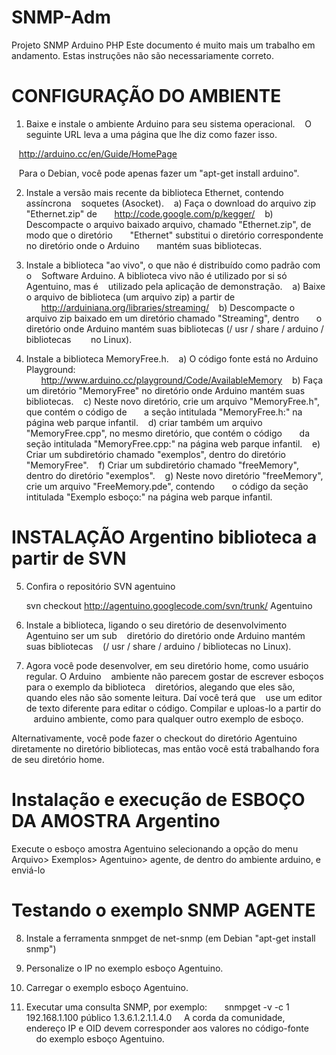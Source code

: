 # SNMP-Adm
Projeto SNMP Arduino PHP
Este documento é muito mais um trabalho em andamento. Estas instruções não são necessariamente correto.

CONFIGURAÇÃO DO AMBIENTE
==========================

1) Baixe e instale o ambiente Arduino para seu sistema operacional.
   O seguinte URL leva a uma página que lhe diz como fazer isso.

   http://arduino.cc/en/Guide/HomePage

   Para o Debian, você pode apenas fazer um "apt-get install arduino".

2) Instale a versão mais recente da biblioteca Ethernet, contendo assíncrona
   soquetes (Asocket).
   a) Faça o download do arquivo zip "Ethernet.zip" de
      http://code.google.com/p/kegger/
   b) Descompacte o arquivo baixado arquivo, chamado "Ethernet.zip", de modo que o diretório
      "Ethernet" substitui o diretório correspondente no diretório onde o Arduino
      mantém suas bibliotecas.

3) Instale a biblioteca "ao vivo", o que não é distribuído como padrão com o
   Software Arduino. A biblioteca vivo não é utilizado por si só Agentuino, mas é
   utilizado pela aplicação de demonstração.
   a) Baixe o arquivo de biblioteca (um arquivo zip) a partir de
      http://arduiniana.org/libraries/streaming/
   b) Descompacte o arquivo zip baixado em um diretório chamado "Streaming", dentro
      o diretório onde Arduino mantém suas bibliotecas (/ usr / share / arduino / bibliotecas
       no Linux).

4) Instale a biblioteca MemoryFree.h.
   a) O código fonte está no Arduino Playground:
      http://www.arduino.cc/playground/Code/AvailableMemory
   b) Faça um diretório "MemoryFree" no diretório onde Arduino mantém suas bibliotecas.
   c) Neste novo diretório, crie um arquivo "MemoryFree.h", que contém o código de
      a seção intitulada "MemoryFree.h:" na página web parque infantil.
   d) criar também um arquivo "MemoryFree.cpp", no mesmo diretório, que contém o código
      da seção intitulada "MemoryFree.cpp:" na página web parque infantil.
   e) Criar um subdiretório chamado "exemplos", dentro do diretório "MemoryFree".
   f) Criar um subdiretório chamado "freeMemory", dentro do diretório "exemplos".
   g) Neste novo diretório "freeMemory", crie um arquivo "FreeMemory.pde", contendo
      o código da seção intitulada "Exemplo esboço:" na página web parque infantil.


INSTALAÇÃO Argentino biblioteca a partir de SVN
====================================

5) Confira o repositório SVN agentuino

      svn checkout http://agentuino.googlecode.com/svn/trunk/ Agentuino

6) Instale a biblioteca, ligando o seu diretório de desenvolvimento Agentuino ser um sub
   diretório do diretório onde Arduino mantém suas bibliotecas
   (/ usr / share / arduino / bibliotecas no Linux).

7) Agora você pode desenvolver, em seu diretório home, como usuário regular. O Arduino
   ambiente não parecem gostar de escrever esboços para o exemplo da biblioteca
   diretórios, alegando que eles são, quando eles não são somente leitura. Daí você terá que
   use um editor de texto diferente para editar o código. Compilar e uploas-lo a partir do
   arduino ambiente, como para qualquer outro exemplo de esboço.

Alternativamente, você pode fazer o checkout do diretório Agentuino diretamente no diretório bibliotecas, mas então você está trabalhando fora de seu diretório home.


Instalação e execução de ESBOÇO DA AMOSTRA Argentino
=================================================

Execute o esboço amostra Agentuino selecionando a opção do menu
Arquivo> Exemplos> Agentuino> agente, de dentro do ambiente arduino, e enviá-lo


Testando o exemplo SNMP AGENTE
=============================

8) Instale a ferramenta snmpget de net-snmp (em Debian "apt-get install snmp")

9) Personalize o IP no exemplo esboço Agentuino.

10) Carregar o exemplo esboço Agentuino.

11) Executar uma consulta SNMP, por exemplo:
      snmpget -v -c 1 192.168.1.100 público 1.3.6.1.2.1.1.4.0
    A corda da comunidade, endereço IP e OID devem corresponder aos valores no código-fonte
    do exemplo esboço Agentuino.
